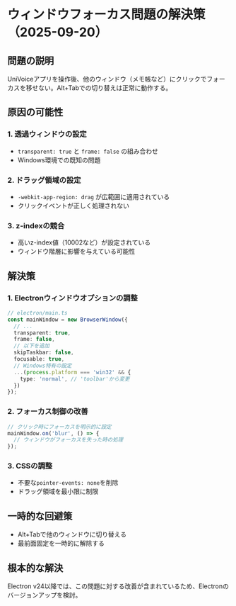 # ウィンドウフォーカス問題の解決策（2025-09-20）

## 問題の説明
UniVoiceアプリを操作後、他のウィンドウ（メモ帳など）にクリックでフォーカスを移せない。Alt+Tabでの切り替えは正常に動作する。

## 原因の可能性

### 1. 透過ウィンドウの設定
- `transparent: true` と `frame: false` の組み合わせ
- Windows環境での既知の問題

### 2. ドラッグ領域の設定
- `-webkit-app-region: drag` が広範囲に適用されている
- クリックイベントが正しく処理されない

### 3. z-indexの競合
- 高いz-index値（10002など）が設定されている
- ウィンドウ階層に影響を与えている可能性

## 解決策

### 1. Electronウィンドウオプションの調整
```typescript
// electron/main.ts
const mainWindow = new BrowserWindow({
  // ...
  transparent: true,
  frame: false,
  // 以下を追加
  skipTaskbar: false,
  focusable: true,
  // Windows特有の設定
  ...(process.platform === 'win32' && {
    type: 'normal', // 'toolbar'から変更
  })
});
```

### 2. フォーカス制御の改善
```typescript
// クリック時にフォーカスを明示的に設定
mainWindow.on('blur', () => {
  // ウィンドウがフォーカスを失った時の処理
});
```

### 3. CSSの調整
- 不要な`pointer-events: none`を削除
- ドラッグ領域を最小限に制限

## 一時的な回避策
- Alt+Tabで他のウィンドウに切り替える
- 最前面固定を一時的に解除する

## 根本的な解決
Electron v24以降では、この問題に対する改善が含まれているため、Electronのバージョンアップを検討。